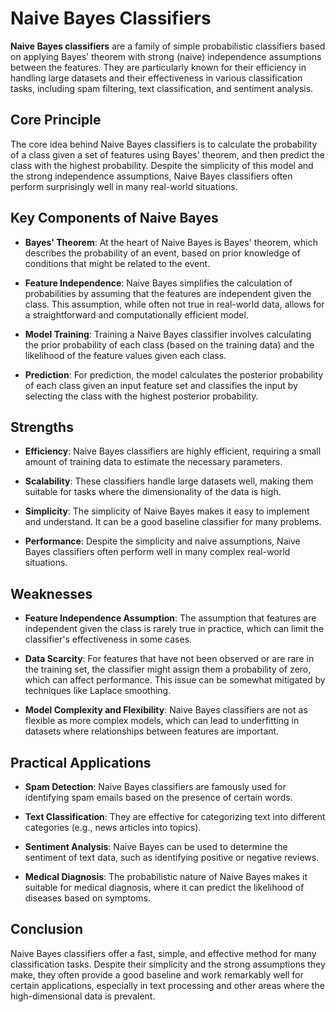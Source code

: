 # Naive Bayes Classifiers

**Naive Bayes classifiers** are a family of simple probabilistic classifiers based on applying Bayes' theorem with strong (naive) independence assumptions between the features. They are particularly known for their efficiency in handling large datasets and their effectiveness in various classification tasks, including spam filtering, text classification, and sentiment analysis.

## Core Principle

The core idea behind Naive Bayes classifiers is to calculate the probability of a class given a set of features using Bayes' theorem, and then predict the class with the highest probability. Despite the simplicity of this model and the strong independence assumptions, Naive Bayes classifiers often perform surprisingly well in many real-world situations.

## Key Components of Naive Bayes

- **Bayes' Theorem**: At the heart of Naive Bayes is Bayes' theorem, which describes the probability of an event, based on prior knowledge of conditions that might be related to the event.

- **Feature Independence**: Naive Bayes simplifies the calculation of probabilities by assuming that the features are independent given the class. This assumption, while often not true in real-world data, allows for a straightforward and computationally efficient model.

- **Model Training**: Training a Naive Bayes classifier involves calculating the prior probability of each class (based on the training data) and the likelihood of the feature values given each class.

- **Prediction**: For prediction, the model calculates the posterior probability of each class given an input feature set and classifies the input by selecting the class with the highest posterior probability.

## Strengths

- **Efficiency**: Naive Bayes classifiers are highly efficient, requiring a small amount of training data to estimate the necessary parameters.

- **Scalability**: These classifiers handle large datasets well, making them suitable for tasks where the dimensionality of the data is high.

- **Simplicity**: The simplicity of Naive Bayes makes it easy to implement and understand. It can be a good baseline classifier for many problems.

- **Performance**: Despite the simplicity and naive assumptions, Naive Bayes classifiers often perform well in many complex real-world situations.

## Weaknesses

- **Feature Independence Assumption**: The assumption that features are independent given the class is rarely true in practice, which can limit the classifier's effectiveness in some cases.

- **Data Scarcity**: For features that have not been observed or are rare in the training set, the classifier might assign them a probability of zero, which can affect performance. This issue can be somewhat mitigated by techniques like Laplace smoothing.

- **Model Complexity and Flexibility**: Naive Bayes classifiers are not as flexible as more complex models, which can lead to underfitting in datasets where relationships between features are important.

## Practical Applications

- **Spam Detection**: Naive Bayes classifiers are famously used for identifying spam emails based on the presence of certain words.

- **Text Classification**: They are effective for categorizing text into different categories (e.g., news articles into topics).

- **Sentiment Analysis**: Naive Bayes can be used to determine the sentiment of text data, such as identifying positive or negative reviews.

- **Medical Diagnosis**: The probabilistic nature of Naive Bayes makes it suitable for medical diagnosis, where it can predict the likelihood of diseases based on symptoms.

## Conclusion

Naive Bayes classifiers offer a fast, simple, and effective method for many classification tasks. Despite their simplicity and the strong assumptions they make, they often provide a good baseline and work remarkably well for certain applications, especially in text processing and other areas where the high-dimensional data is prevalent.
